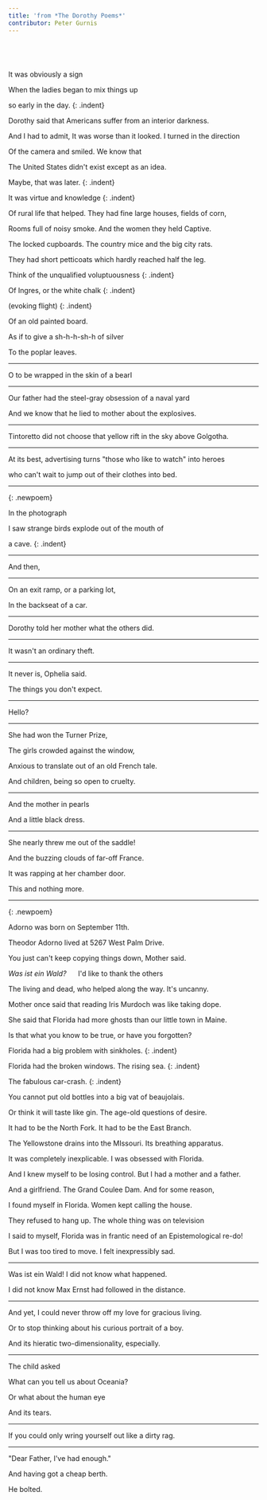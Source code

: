 ```yaml
---
title: 'from *The Dorothy Poems*'
contributor: Peter Gurnis
---
```


<style>
.indent {
    text-indent: 3rem;
}
</style>

## &nbsp;

It was obviously a sign

When the ladies began to mix things up

so early in the day.
{: .indent}

Dorothy said that Americans suffer from an interior darkness.

And I had to admit, It was worse than it looked. I turned in the
direction

Of the camera and smiled. We know that

The United States didn't exist except as an idea.

Maybe, that was later.
{: .indent}

It was virtue and knowledge
{: .indent}

Of rural life that helped. They had fine large houses, fields of corn,

Rooms full of noisy smoke. And the women they held Captive.

The locked cupboards. The country mice and the big city rats.

They had short petticoats which hardly reached half the leg.

Think of the unqualified voluptuousness
{: .indent}

Of Ingres, or the white chalk
{: .indent}

(evoking flight)
{: .indent}

Of an old painted board.

As if to give a sh-h-h-sh-h of silver

To the poplar leaves.

---

O to be wrapped in the skin of a bearI

---

Our father had the steel-gray obsession of a naval yard

And we know that he lied to mother about the explosives.

---

Tintoretto did not choose that yellow rift in the sky above Golgotha.

---

At its best, advertising turns "those who like to watch" into heroes

who can't wait to jump out of their clothes into bed.


---
{: .newpoem}

In the photograph

I saw strange birds explode out of the mouth of

a cave.
{: .indent}

---

And then,

---

On an exit ramp, or a parking lot,

In the backseat of a car.

---

Dorothy told her mother what the others did.

---

It wasn't an ordinary theft.

---

It never is, Ophelia said.

The things you don't expect.

---

Hello?

---

She had won the Turner Prize,

The girls crowded against the window,

Anxious to translate out of an old French tale.

And children, being so open to cruelty.

---

And the mother in pearls

And a little black dress.

---

She nearly threw me out of the saddle!

And the buzzing clouds of far-off France.

It was rapping at her chamber door.

This and nothing more.


---
{: .newpoem}

Adorno was born on September 11th.

Theodor Adorno lived at 5267 West Palm Drive.

You just can't keep copying things down, Mother said.

*Was ist ein Wald?*&nbsp;&nbsp;&nbsp;&nbsp;&nbsp;&nbsp;I'd like to thank the others

The living and dead, who helped along the way. It's uncanny.

Mother once said that reading Iris Murdoch was like taking dope.

She said that Florida had more ghosts than our little town in Maine.

Is that what you know to be true, or have you forgotten?

Florida had a big problem with sinkholes.
{: .indent}

Florida had the broken windows. The rising sea.
{: .indent}

The fabulous car-crash.
{: .indent}

You cannot put old bottles into a big vat of beaujolais.

Or think it will taste like gin. The age-old questions of desire.

It had to be the North Fork. It had to be the East Branch.

The Yellowstone drains into the MIssouri. Its breathing apparatus.

It was completely inexplicable. I was obsessed with Florida.

And I knew myself to be losing control. But I had a mother and a father.

And a girlfriend. The Grand Coulee Dam. And for some reason,

I found myself in Florida. Women kept calling the house.

They refused to hang up. The whole thing was on television

I said to myself, Florida was in frantic need of an Epistemological
re-do!

But I was too tired to move. I felt inexpressibly sad.

---

Was ist ein Wald! I did not know what happened.

I did not know Max Ernst had followed in the distance.

---

And yet, I could never throw off my love for gracious living.

Or to stop thinking about his curious portrait of a boy.

And its hieratic two-dimensionality, especially.

---

The child asked

What can you tell us about Oceania?

Or what about the human eye

And its tears.

---

If you could only wring yourself out like a dirty rag.

---

"Dear Father, I've had enough."

And having got a cheap berth.

He bolted.
